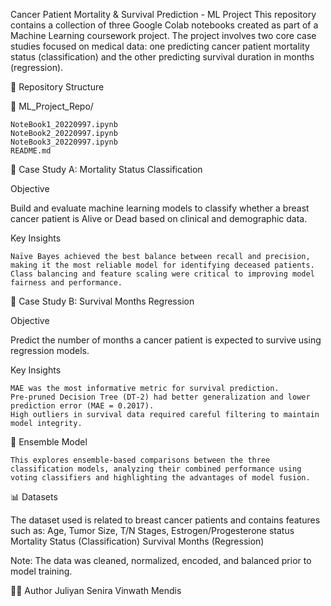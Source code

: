 Cancer Patient Mortality & Survival Prediction - ML Project
This repository contains a collection of three Google Colab notebooks created as part of a Machine Learning coursework project. The project involves two core case studies focused on medical data: one predicting cancer patient mortality status (classification) and the other predicting survival duration in months (regression).

📁 Repository Structure


📂 ML_Project_Repo/

    NoteBook1_20220997.ipynb
    NoteBook2_20220997.ipynb
    NoteBook3_20220997.ipynb
    README.md


📘 Case Study A: Mortality Status Classification

Objective

Build and evaluate machine learning models to classify whether a breast cancer patient is Alive or Dead based on clinical and demographic data.


Key Insights

    Naïve Bayes achieved the best balance between recall and precision, making it the most reliable model for identifying deceased patients.
    Class balancing and feature scaling were critical to improving model fairness and performance.


📗 Case Study B: Survival Months Regression

Objective

Predict the number of months a cancer patient is expected to survive using regression models.

Key Insights

    MAE was the most informative metric for survival prediction.
    Pre-pruned Decision Tree (DT-2) had better generalization and lower prediction error (MAE = 0.2017).
    High outliers in survival data required careful filtering to maintain model integrity.


📒 Ensemble Model

    This explores ensemble-based comparisons between the three classification models, analyzing their combined performance using voting classifiers and highlighting the advantages of model fusion.

📊 Datasets

The dataset used is related to breast cancer patients and contains features such as:
    Age, Tumor Size, T/N Stages, Estrogen/Progesterone status
    Mortality Status (Classification)
    Survival Months (Regression)

Note: The data was cleaned, normalized, encoded, and balanced prior to model training.


👨‍💻 Author
Juliyan Senira Vinwath Mendis